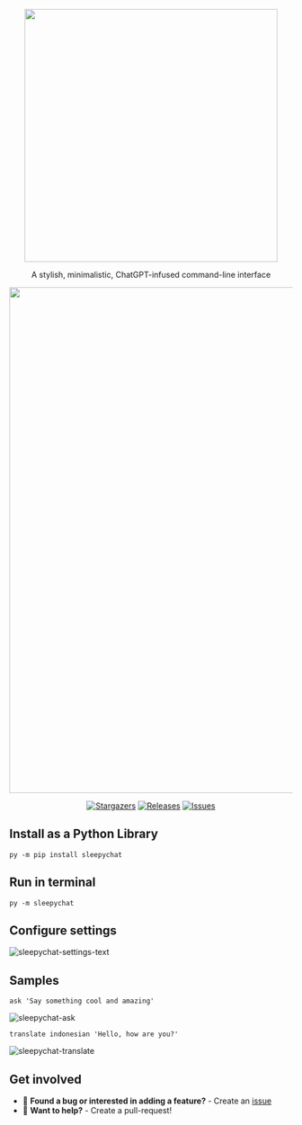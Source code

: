 
<p align="center">
  <img src="https://user-images.githubusercontent.com/84760072/227747061-6c7b29f3-87d6-4016-9b56-9bf7cf4aaf20.png" width=450/>
</p>

<p align="center">
  A stylish, minimalistic, ChatGPT-infused command-line interface 
</p>


<p align="center">
  <img src="https://user-images.githubusercontent.com/84760072/227741638-b997b164-98b8-494a-8c23-502525488f73.png" width=900/>
</p>

<p align="center">
	<a href="https://github.com/hwelsters/sleepychat/stargazers">
		<img alt="Stargazers" src="https://img.shields.io/github/stars/hwelsters/sleepychat?style=for-the-badge&logo=starship&color=f9e1cb&logoColor=ffffff&labelColor=342430"></a>
	<a href="https://github.com/hwelsters/sleepychat/releases/latest">
		<img alt="Releases" src="https://img.shields.io/github/release/hwelsters/sleepychat.svg?style=for-the-badge&logo=github&color=f9e1cb&logoColor=ffffff&labelColor=342430"/></a>
	<a href="https://github.com/hwelsters/sleepychat/issues">
		<img alt="Issues" src="https://img.shields.io/github/issues/hwelsters/sleepychat?style=for-the-badge&logo=gitbook&color=f9e1cb&logoColor=ffffff&labelColor=342430"></a>
</p>


## Install as a Python Library
```
py -m pip install sleepychat
```

## Run in terminal
```
py -m sleepychat
```

## Configure settings
![sleepychat-settings-text](https://user-images.githubusercontent.com/84760072/227746507-99a530a9-d85b-4801-8080-f5ee1005f4e1.gif)


## Samples
```
ask 'Say something cool and amazing'
```
![sleepychat-ask](https://user-images.githubusercontent.com/84760072/227746462-32b33347-cb30-4e10-ad83-1e8dd42b2c33.gif)
  
```
translate indonesian 'Hello, how are you?'
```
![sleepychat-translate](https://user-images.githubusercontent.com/84760072/227746483-2941b705-95d1-4f1e-bf5c-530614b6537a.gif)



## Get involved
- 🐛 **Found a bug or interested in adding a feature?** - Create an [issue][issue]  
- 🤗 **Want to help?** - Create a pull-request!

[issue]: https://github.com/hwelsters/sleepychat/issues

